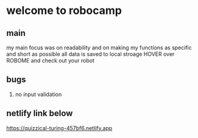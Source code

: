 # welcome to robocamp

## main

my main focus was on readability and on making my functions as specific and short as possible
all data is saved to local stroage
HOVER over ROBOME and check out your robot

## bugs

1. no input validation

## netlify link below

https://quizzical-turing-457bf6.netlify.app

